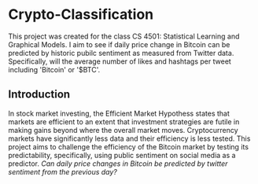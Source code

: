 # Crypto-Classification

This project was created for the class CS 4501: Statistical Learning and Graphical Models. I aim to see if daily price change in Bitcoin can be predicted by historic pubilc sentiment as measured from Twitter data. Specifically, will the average number of likes and hashtags per tweet including 'Bitcoin' or '$BTC'.

## Introduction

In stock market investing, the Efficient Market Hypothess states that markets are efficient to an extent that investment strategies are futile in making gains beyond where the overall market moves. Cryptocurrency markets have significantly less data and their efficiency is less tested. This project aims to challenge the efficiency of the Bitcoin market by testing its predictability, specifically, using public sentiment on social media as a predictor. *Can daily price changes in Bitcoin be predicted by twitter sentiment from the previous day?*
